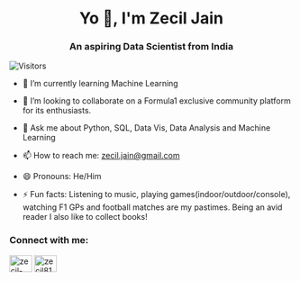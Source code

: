 <h1 align="center">Yo 👋, I'm Zecil Jain</h1>
<h3 align="center">An aspiring Data Scientist from India</h3>


![Visitors](https://api.visitorbadge.io/api/visitors?path=https%3A%2F%2Fgithub.com%2Fzeciljain8197&label=Tourists&labelColor=%230e0a8a&countColor=%23d9e3f0&style=plastic&labelStyle=none)


- 🌱 I’m currently learning Machine Learning

- 👯 I’m looking to collaborate on a Formula1 exclusive community platform for its enthusiasts. 
- 💬 Ask me about Python, SQL, Data Vis, Data Analysis and Machine Learning 

- 📫 How to reach me: zecil.jain@gmail.com

- 😄 Pronouns: He/Him

- ⚡ Fun facts: Listening to music, playing games(indoor/outdoor/console), watching F1 GPs and football matches are my pastimes. Being an avid reader I also like to collect books!

<h3 align="left">Connect with me:</h3>
<p align="left">
<a href="https://www.linkedin.com/in/zecil-jain/" target="blank"><img align="center" src="https://raw.githubusercontent.com/rahuldkjain/github-profile-readme-generator/master/src/images/icons/Social/linked-in-alt.svg" alt="zecil-jain" height="30" width="40" /></a>
<a href="https://www.kaggle.com/zeciljain" target="blank"><img align="center" src="https://raw.githubusercontent.com/rahuldkjain/github-profile-readme-generator/master/src/images/icons/Social/kaggle.svg" alt="zecil8197" height="30" width="40" /></a>
</p>
